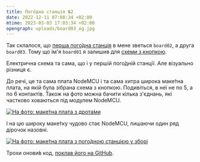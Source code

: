 ```yaml
---
title: Пого́дна станція №2
date: 2022-12-11 07:08:34 +02:00
mtime: 2023-03-03 17:03:34 +02:00
opengraph: uploads/board03_og.jpg
---
```


Так склалося, що [перша пого́дна станція][2] в мене зветься `board02`, а друга `board03`. Тому що ім'я `board01` я залишив для [схеми з кнопкою][1].

Електрична схема та сама, що і у першій пого́дній станції. Але візуально різниця є.

До речі, це та сама плата NodeMCU і та сама хитра широка маке́тна плата, на якій була зібрана схема з кнопкою. Подивіться, в неї не по 5, а по 6 контактів. Також на фото можна бачити кілька з'єднань, які частково ховаються під модулем NodeMCU.

<p markdown=0>
  <a href="/uploads/board03_base.webp" >
    <picture>
      <source srcset="/uploads/board03_base.webp" type="image/webp">
      <img src="/uploads/board03_base_small.jpg" alt="На фото: маке́тна плата з дрота́ми">
    </picture>
  </a>
</p>

І на цю широку маке́тку чудово стає NodeMCU, лишаючи один ряд дірочок назовні.

<p markdown=0>
  <a href="/uploads/board03.webp" >
    <picture>
      <source srcset="/uploads/board03.webp" type="image/webp">
      <img src="/uploads/board03_small.jpg" alt="На фото: маке́тна плата з пого́дною станцією у зборі">
    </picture>
  </a>
</p>

Трохи онови́в код, [поклав його на GitHub][3].

[1]: /2022/11/14/micropython-on-esp8266.html
[2]: /2022/12/04/weather-station.html
[3]: https://github.com/kastaneda/mpy_sandbox/tree/master/weather
